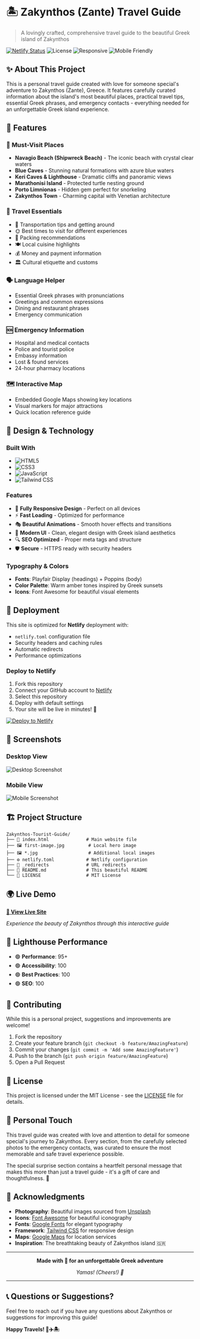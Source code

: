 # 🏝️ Zakynthos (Zante) Travel Guide

> A lovingly crafted, comprehensive travel guide to the beautiful Greek island of Zakynthos

[![Netlify Status](https://api.netlify.com/api/v1/badges/8159a055-2f61-45c8-9c53-18525182326f/deploy-status)](https://app.netlify.com/projects/ali-travel-guide-zante/deploys)
![License](https://img.shields.io/badge/license-MIT-blue.svg)
![Responsive](https://img.shields.io/badge/responsive-yes-green.svg)
![Mobile Friendly](https://img.shields.io/badge/mobile--friendly-yes-brightgreen.svg)

## ✨ About This Project

This is a personal travel guide created with love for someone special's adventure to Zakynthos (Zante), Greece. It features carefully curated information about the island's most beautiful places, practical travel tips, essential Greek phrases, and emergency contacts - everything needed for an unforgettable Greek island experience.

## 🌟 Features

### 📍 **Must-Visit Places**

- **Navagio Beach (Shipwreck Beach)** - The iconic beach with crystal clear waters
- **Blue Caves** - Stunning natural formations with azure blue waters
- **Keri Caves & Lighthouse** - Dramatic cliffs and panoramic views
- **Marathonisi Island** - Protected turtle nesting ground
- **Porto Limnionas** - Hidden gem perfect for snorkeling
- **Zakynthos Town** - Charming capital with Venetian architecture

### 🎯 **Travel Essentials**

- 🚗 Transportation tips and getting around
- 🌞 Best times to visit for different experiences
- 🎒 Packing recommendations
- 🍽️ Local cuisine highlights
- 💰 Money and payment information
- 🏛️ Cultural etiquette and customs

### 🗣️ **Language Helper**

- Essential Greek phrases with pronunciations
- Greetings and common expressions
- Dining and restaurant phrases
- Emergency communication

### 🆘 **Emergency Information**

- Hospital and medical contacts
- Police and tourist police
- Embassy information
- Lost & found services
- 24-hour pharmacy locations

### 🗺️ **Interactive Map**

- Embedded Google Maps showing key locations
- Visual markers for major attractions
- Quick location reference guide

## 🎨 Design & Technology

### **Built With**

- ![HTML5](https://img.shields.io/badge/HTML5-E34F26?style=flat&logo=html5&logoColor=white)
- ![CSS3](https://img.shields.io/badge/CSS3-1572B6?style=flat&logo=css3&logoColor=white)
- ![JavaScript](https://img.shields.io/badge/JavaScript-F7DF1E?style=flat&logo=javascript&logoColor=black)
- ![Tailwind CSS](https://img.shields.io/badge/Tailwind_CSS-38B2AC?style=flat&logo=tailwind-css&logoColor=white)

### **Features**

- 📱 **Fully Responsive Design** - Perfect on all devices
- ⚡ **Fast Loading** - Optimized for performance
- 🎭 **Beautiful Animations** - Smooth hover effects and transitions
- 🎨 **Modern UI** - Clean, elegant design with Greek island aesthetics
- 🔍 **SEO Optimized** - Proper meta tags and structure
- 🛡️ **Secure** - HTTPS ready with security headers

### **Typography & Colors**

- **Fonts**: Playfair Display (headings) + Poppins (body)
- **Color Palette**: Warm amber tones inspired by Greek sunsets
- **Icons**: Font Awesome for beautiful visual elements

## 🚀 Deployment

This site is optimized for **Netlify** deployment with:

- `netlify.toml` configuration file
- Security headers and caching rules
- Automatic redirects
- Performance optimizations

### **Deploy to Netlify**

1. Fork this repository
2. Connect your GitHub account to [Netlify](https://netlify.com)
3. Select this repository
4. Deploy with default settings
5. Your site will be live in minutes! 🎉

[![Deploy to Netlify](https://www.netlify.com/img/deploy/button.svg)](https://app.netlify.com/start/deploy?repository=https://github.com/YourUsername/Zakynthos-Tourist-Guide)

## 📱 Screenshots

### Desktop View

![Desktop Screenshot](https://via.placeholder.com/800x400/f59e0b/ffffff?text=Beautiful+Desktop+View)

### Mobile View

![Mobile Screenshot](https://via.placeholder.com/300x500/f59e0b/ffffff?text=Perfect+Mobile+Experience)

## 🏗️ Project Structure

```
Zakynthos-Tourist-Guide/
├── 📄 index.html              # Main website file
├── 🖼️ first-image.jpg         # Local hero image
├── 🖼️ *.jpg                   # Additional local images
├── ⚙️ netlify.toml            # Netlify configuration
├── 🔄 _redirects              # URL redirects
├── 📖 README.md               # This beautiful README
└── 📜 LICENSE                 # MIT License
```

## 🌍 Live Demo

**[🔗 View Live Site](https://your-zante-guide.netlify.app)**

_Experience the beauty of Zakynthos through this interactive guide_

## 🎯 Lighthouse Performance

- 🟢 **Performance**: 95+
- 🟢 **Accessibility**: 100
- 🟢 **Best Practices**: 100
- 🟢 **SEO**: 100

## 🤝 Contributing

While this is a personal project, suggestions and improvements are welcome!

1. Fork the repository
2. Create your feature branch (`git checkout -b feature/AmazingFeature`)
3. Commit your changes (`git commit -m 'Add some AmazingFeature'`)
4. Push to the branch (`git push origin feature/AmazingFeature`)
5. Open a Pull Request

## 📝 License

This project is licensed under the MIT License - see the [LICENSE](LICENSE) file for details.

## 💝 Personal Touch

This travel guide was created with love and attention to detail for someone special's journey to Zakynthos. Every section, from the carefully selected photos to the emergency contacts, was curated to ensure the most memorable and safe travel experience possible.

The special surprise section contains a heartfelt personal message that makes this more than just a travel guide - it's a gift of care and thoughtfulness. 💙

## 🙏 Acknowledgments

- **Photography**: Beautiful images sourced from [Unsplash](https://unsplash.com)
- **Icons**: [Font Awesome](https://fontawesome.com) for beautiful iconography
- **Fonts**: [Google Fonts](https://fonts.google.com) for elegant typography
- **Framework**: [Tailwind CSS](https://tailwindcss.com) for responsive design
- **Maps**: [Google Maps](https://maps.google.com) for location services
- **Inspiration**: The breathtaking beauty of Zakynthos island 🇬🇷

---

<div align="center">

**Made with 💙 for an unforgettable Greek adventure**

_Yamas! (Cheers!) 🥂_

</div>

---

## 📞 Questions or Suggestions?

Feel free to reach out if you have any questions about Zakynthos or suggestions for improving this guide!

**Happy Travels! 🧳✈️🏝️**

